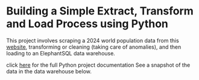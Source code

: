 # Building a Simple Extract, Transform and Load Process using Python
This project involves scraping a 2024 world population data from this [website](https://www.worldometers.info/world-population/population-by-country/), transforming or cleaning (taking care of anomalies), and then loading to an ElephantSQL data warehouse. 

click [here]() for the full Python  project documentation
See a snapshot of the data in the data warehouse below. 
